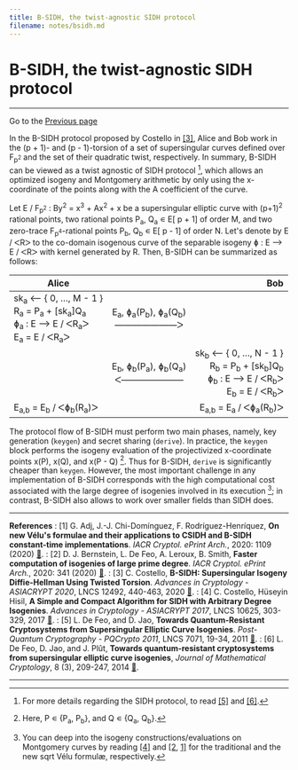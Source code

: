 ```yaml
---
title: B-SIDH, the twist-agnostic SIDH protocol
filename: notes/bsidh.md
---
```


# B-SIDH, the twist-agnostic SIDH protocol

---

Go to the [Previous page](../notes.md)

In the B-SIDH protocol proposed by Costello in [&#x5b;3&#x5d;](#Costello20), Alice and Bob work in the (p + 1)- and (p - 1)-torsion of a set of supersingular curves defined over F<sub>p<sup>2</sup></sub> and the set of their quadratic twist, respectively. In summary, B-SIDH can be viewed as a twist agnostic of SIDH protocol [^1], which allows an optimized isogeny and Montgomery arithmetic by only using the x-coordinate of the points along with the A coefficient of the curve.

Let E &#x2f; F<sub>p<sup>2</sup></sub> : By<sup>2</sup> = x<sup>3</sup> + Ax<sup>2</sup> + x be a supersingular elliptic curve with (p+1)<sup>2</sup> rational points, two rational points P<sub>a</sub>, Q<sub>a</sub> &#x220A; E&#x5b; p + 1&#x5d; of order M, and two zero-trace F<sub>p<sup>4</sup></sub>-rational points P<sub>b</sub>, Q<sub>b</sub> &#x220A; E&#x5b; p - 1&#x5d; of order N. Let's denote by E &#x2f; &#5176;R&#5171; to the co-domain isogenous curve of the separable isogeny &#x0278; : E &#x27F6; E &#x2f; &#5176;R&#5171; with kernel generated by R.
Then, B-SIDH can be summarized as follows: 

| Alice  |     | Bob |
| ------ | :---: | ---: |
| sk<sub>a</sub> &#x27F5; &#x7b; 0, &#x2026;,  M - 1 &#x7d; <br/> R<sub>a</sub> = P<sub>a</sub> + [sk<sub>a</sub>]Q<sub>a</sub> <br/> &#x0278;<sub>a</sub> : E &#x27F6; E &#x2f; &#5176;R<sub>a</sub>&#5171; <br/> E<sub>a</sub> = E &#x2f; &#5176;R<sub>a</sub>&#5171; | E<sub>a</sub>, &#x0278;<sub>a</sub>(P<sub>b</sub>), &#x0278;<sub>a</sub>(Q<sub>b</sub>) <br/> &#x2015;&#x2015;&#x2015;&#x2015;&#x2015;&#x2015;&#x2015;&#5171; | |
| | E<sub>b</sub>, &#x0278;<sub>b</sub>(P<sub>a</sub>), &#x0278;<sub>b</sub>(Q<sub>a</sub>) <br/> &#5176;&#x2015;&#x2015;&#x2015;&#x2015;&#x2015;&#x2015;&#x2015; | sk<sub>b</sub> &#x27F5; &#x7b; 0, &#x2026;,  N - 1 &#x7d; <br/> R<sub>b</sub> = P<sub>b</sub> + [sk<sub>b</sub>]Q<sub>b</sub> <br/> &#x0278;<sub>b</sub> : E &#x27F6; E &#x2f; &#5176;R<sub>b</sub>&#5171; <br/> E<sub>b</sub> = E &#x2f; &#5176;R<sub>b</sub>&#5171; |
| E<sub>a,b</sub> = E<sub>b</sub> &#x2f; &#5176;&#x0278;<sub>b</sub>(R<sub>a</sub>)&#5171; | | E<sub>a,b</sub> = E<sub>a</sub> &#x2f; &#5176;&#x0278;<sub>a</sub>(R<sub>b</sub>)&#5171; |

The protocol flow of B-SIDH must perform two main phases, namely, key generation (`keygen`) and secret sharing (`derive`). In practice, the `keygen` block performs the isogeny evaluation of the projectivized x-coordinate points x(P), x(Q), and x(P - Q) [^2]. Thus for B-SIDH, `derive` is significantly cheaper than `keygen`. However, the most important challenge in any implementation of B-SIDH corresponds with the high computational cost associated with the large degree of isogenies involved in its execution [^3]; in contrast, B-SIDH also allows to work over smaller fields than SIDH does.

[^1]: For more details regarding the SIDH protocol, to read [&#x5b;5&#x5d;](#DJ11) and [&#x5b;6&#x5d;](#DJP14).
[^2]: Here, P &#x220A; &#x7b;P<sub>a</sub>, P<sub>b</sub>&#x7d;, and  Q &#x220A; &#x7b;Q<sub>a</sub>, Q<sub>b</sub>&#x7d;.
[^3]: You can deep into the isogeny constructions/evaluations on Montgomery curves by reading [&#x5b;4&#x5d;](#CH17) and [&#x5b;2](#BDLS20), [1&#x5d;](#ACDRH20) for the traditional and the new sqrt V&eacute;lu formul&aelig;, respectively.

---

**References**
: <a id="ACDRH20"></a> [1] G. Adj, J.-J. Chi-Dom&iacute;nguez, F. Rodr&iacute;guez-Henr&iacute;quez, **On new V&eacute;lu's formulae and their applications to CSIDH and B-SIDH constant-time implementations**. _IACR Cryptol. ePrint Arch._, 2020: 1109 (2020) [&#128279;](https://eprint.iacr.org/2020/1109).
: <a id="BDLS20"></a> [2] D. J. Bernstein, L. De Feo, A. Leroux, B. Smith, **Faster computation of isogenies of large prime degree**. _IACR Cryptol. ePrint Arch._, 2020: 341 (2020) [&#128279;](https://eprint.iacr.org/2020/341).
: <a id="Costello20"></a>[3] C. Costello, **B-SIDH: Supersingular Isogeny Diffie-Hellman Using Twisted Torsion**. _Advances in Cryptology - ASIACRYPT 2020_, LNCS 12492, 440-463, 2020 [&#128279;](https://doi.org/10.1007/978-3-030-64834-3_15).
: <a id="CH17"></a> [4] C. Costello, H&uuml;seyin Hisil, **A Simple and Compact Algorithm for SIDH with Arbitrary Degree Isogenies**. _Advances in Cryptology - ASIACRYPT 2017_, LNCS 10625, 303-329, 2017 [&#128279;](https://doi.org/10.1007/978-3-319-70697-9_11).
: <a id="DJ11"></a> [5] L. De Feo, and D. Jao, **Towards Quantum-Resistant Cryptosystems from Supersingular Elliptic Curve Isogenies**. _Post-Quantum Cryptography - PQCrypto 2011_, LNCS 7071, 19-34, 2011 [&#128279;](https://doi.org/10.1007/978-3-642-25405-5_2).
: <a id="DJP14"></a> [6] L. De Feo, D. Jao, and J. Pl&ucirc;t, **Towards quantum-resistant cryptosystems from supersingular elliptic curve isogenies**, _Journal of Mathematical Cryptology_, 8 (3), 209-247, 2014 [&#128279;](https://doi.org/10.1515/jmc-2012-0015).

---
